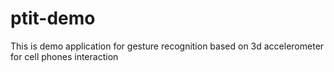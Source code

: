 ptit-demo
=========

This is demo application for gesture recognition based on 3d accelerometer for cell phones interaction
